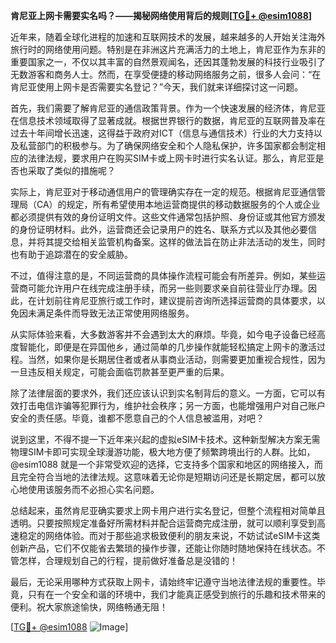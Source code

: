 **肯尼亚上网卡需要实名吗？——揭秘网络使用背后的规则[[TG💪+ @esim1088](https://t.me/s/esim1088)]**

近年来，随着全球化进程的加速和互联网技术的发展，越来越多的人开始关注海外旅行时的网络使用问题。特别是在非洲这片充满活力的土地上，肯尼亚作为东非的重要国家之一，不仅以其丰富的自然景观闻名，还因其蓬勃发展的科技行业吸引了无数游客和商务人士。然而，在享受便捷的移动网络服务之前，很多人会问：“在肯尼亚使用上网卡是否需要实名登记？”今天，我们就来详细探讨这一问题。

首先，我们需要了解肯尼亚的通信政策背景。作为一个快速发展的经济体，肯尼亚在信息技术领域取得了显著成就。根据世界银行的数据，肯尼亚的互联网普及率在过去十年间增长迅速，这得益于政府对ICT（信息与通信技术）行业的大力支持以及私营部门的积极参与。为了确保网络安全和个人隐私保护，许多国家都会制定相应的法律法规，要求用户在购买SIM卡或上网卡时进行实名认证。那么，肯尼亚是否也采取了类似的措施呢？

实际上，肯尼亚对于移动通信用户的管理确实存在一定的规范。根据肯尼亚通信管理局（CA）的规定，所有希望使用本地运营商提供的移动数据服务的个人或企业都必须提供有效的身份证明文件。这些文件通常包括护照、身份证或其他官方颁发的身份证明材料。此外，运营商还会记录用户的姓名、联系方式以及其他必要信息，并将其提交给相关监管机构备案。这样的做法旨在防止非法活动的发生，同时也有助于追踪潜在的安全威胁。

不过，值得注意的是，不同运营商的具体操作流程可能会有所差异。例如，某些运营商可能允许用户在线完成注册手续，而另一些则要求亲自前往营业厅办理。因此，在计划前往肯尼亚旅行或工作时，建议提前咨询所选择运营商的具体要求，以免因未满足条件而导致无法正常使用网络服务。

从实际体验来看，大多数游客并不会遇到太大的麻烦。毕竟，如今电子设备已经高度智能化，即便是在异国他乡，通过简单的几步操作就能轻松搞定上网卡的激活过程。当然，如果你是长期居住者或者从事商业活动，则需要更加重视合规性，因为一旦违反相关规定，可能会面临罚款甚至更严重的后果。

除了法律层面的要求外，我们还应该认识到实名制背后的意义。一方面，它可以有效打击电信诈骗等犯罪行为，维护社会秩序；另一方面，也能增强用户对自己账户安全的责任感。毕竟，谁都不愿意自己的个人信息被滥用，对吧？

说到这里，不得不提一下近年来兴起的虚拟eSIM卡技术。这种新型解决方案无需物理SIM卡即可实现全球漫游功能，极大地方便了频繁跨境出行的人群。比如，@esim1088 就是一个非常受欢迎的选择，它支持多个国家和地区的网络接入，而且完全符合当地的法律法规。这意味着无论你是短期访问还是长期定居，都可以放心地使用该服务而不必担心实名问题。

总结起来，虽然肯尼亚确实要求上网卡用户进行实名登记，但整个流程相对简单且透明。只要按照规定准备好所需材料并配合运营商完成注册，就可以顺利享受到高速稳定的网络体验。而对于那些追求极致便利的朋友来说，不妨试试eSIM卡这类创新产品，它们不仅能省去繁琐的操作步骤，还能让你随时随地保持在线状态。不管怎样，合理规划自己的行程，提前做好准备总是没错的！

最后，无论采用哪种方式获取上网卡，请始终牢记遵守当地法律法规的重要性。毕竟，只有在一个安全和谐的环境中，我们才能真正感受到旅行的乐趣和技术带来的便利。祝大家旅途愉快，网络畅通无阻！

[[TG💪+ @esim1088](https://t.me/s/esim1088) ![Image](https://i.postimg.cc/4NQfJmqS/Snipaste-2025-05-13-00-14-12.png)]